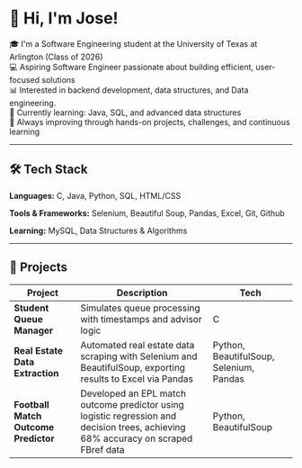# 👋 Hi, I'm Jose!

🎓 I'm a Software Engineering student at the University of Texas at Arlington (Class of 2026)  
💻 Aspiring Software Engineer passionate about building efficient, user-focused solutions  
📊 Interested in backend development, data structures, and Data engineering.  
🚀 Currently learning: Java, SQL, and advanced data structures  
🌱 Always improving through hands-on projects, challenges, and continuous learning

---

## 🛠️ Tech Stack

**Languages:** C, Java, Python, SQL, HTML/CSS

**Tools & Frameworks:** Selenium, Beautiful Soup, Pandas, Excel, Git, Github

**Learning:** MySQL, Data Structures & Algorithms

---

## 📂 Projects

| Project | Description | Tech |
|--------|-------------|------|
| **Student Queue Manager** | Simulates queue processing with timestamps and advisor logic | C |
| **Real Estate Data Extraction** | Automated real estate data scraping with Selenium and BeautifulSoup, exporting results to Excel via Pandas | Python, BeautifulSoup, Selenium, Pandas |
| **Football Match Outcome Predictor** | Developed an EPL match outcome predictor using logistic regression and decision trees, achieving 68% accuracy on scraped FBref data | Python, BeautifulSoup  |
